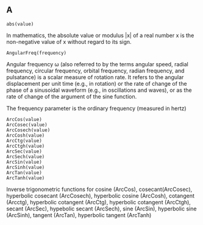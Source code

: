 A
----
```
abs(value)
```

In mathematics, the absolute value or modulus |x| of a real number x is the non-negative value of x without regard to its sign.

```
AngularFreq(frequency)
```

Angular frequency ω (also referred to by the terms angular speed, radial frequency, circular frequency, orbital frequency, radian frequency, and pulsatance) is a scalar measure of rotation rate. It refers to the angular displacement per unit time (e.g., in rotation) or the rate of change of the phase of a sinusoidal waveform (e.g., in oscillations and waves), or as the rate of change of the argument of the sine function.


The frequency parameter is the ordinary frequency (measured in hertz)

```
ArcCos(value)
ArcCosec(value)
ArcCosech(value)
ArcCosh(value)
ArcCtg(value)
ArcCtgh(value)
ArcSec(value)
ArcSech(value)
ArcSin(value)
ArcSinh(value)
ArcTan(value)
ArcTanh(value)
```

Inverse trigonometric functions for cosine (ArcCos), cosecant(ArcCosec), hyperbolic cosecant (ArcCosech), hyperbolic cosine (ArcCosh), cotangent (Arcctg), hyperbolic cotangent (ArcCtg), hyperbolic cotangent (ArcCtgh), secant (ArcSec), hypebolic secant (ArcSech), sine (ArcSin), hyperbolic sine (ArcSinh), tangent (ArcTan), hyperbolic tangent (ArcTanh)
